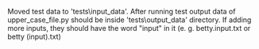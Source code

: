 Moved test data to 'tests\input_data'. After running test output data of upper_case_file.py should be inside 'tests\output_data' directory. If adding more inputs, they should have the word "input" in it (e. g. betty.input.txt or betty (input).txt)
